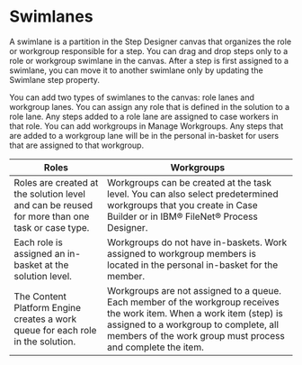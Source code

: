 # Swimlanes

A swimlane is a partition in the Step Designer canvas
that organizes the role or workgroup responsible for a step. You can
drag and drop steps only to a role or workgroup swimlane in the canvas.
After a step is first assigned to a swimlane, you can move it to another
swimlane only by updating the Swimlane step
property.

You can add two types of swimlanes to the
canvas: role lanes and workgroup lanes. You can assign any role that
is defined in the solution to a role lane. Any steps added to a role
lane are assigned to case workers in that role. You can add workgroups
in Manage Workgroups. Any steps that are added
to a workgroup lane will be in the personal in-basket for users that
are assigned to that workgroup.

| Roles                                                                                          | Workgroups                                                                                                                                                                                                                     |
|------------------------------------------------------------------------------------------------|--------------------------------------------------------------------------------------------------------------------------------------------------------------------------------------------------------------------------------|
| Roles are created at the solution level and can be reused for more than one task or case type. | Workgroups can be created at the task level. You can also select predetermined workgroups that you create in Case Builder or in IBM® FileNet® Process Designer.                                                                |
| Each role is assigned an in-basket at the solution level.                                      | Workgroups do not have in-baskets. Work assigned to workgroup members is located in the personal in-basket for the member.                                                                                                     |
| The Content Platform Engine creates a work queue for each role in the solution.                | Workgroups are not assigned to a queue. Each member of the workgroup receives the work item. When a work item (step) is assigned to a workgroup to complete, all members of the work group must process and complete the item. |